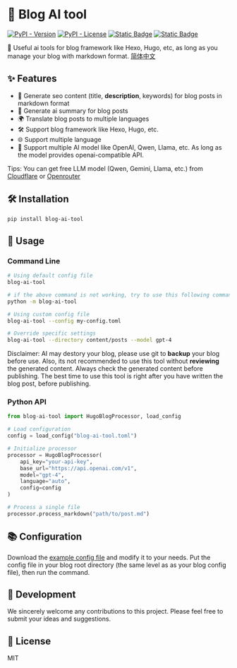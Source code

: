 # 🤖 Blog AI tool
[![PyPI - Version](https://img.shields.io/pypi/v/blog-ai-tool)](https://pypi.org/project/blog-ai-tool/) [![PyPI - License](https://img.shields.io/pypi/l/blog-ai-tool)](https://pypi.org/project/blog-ai-tool/)   [![Static Badge](https://img.shields.io/badge/%E7%AE%80%E4%BD%93%E4%B8%AD%E6%96%87-8A2BE2)](README-Zh.md) [![Static Badge](https://img.shields.io/badge/English-blue)](README.md)

🌟 Useful ai tools for blog framework like Hexo, Hugo, etc, as long as you manage your blog with markdown format. [简体中文](README-Zh.md)

## ✨ Features
- 🎯 Generate seo content (title, **description**, keywords) for blog posts in markdown format
- 📝 Generate ai summary for blog posts
- 🌍 Translate blog posts to multiple languages
- 🛠️ Support blog framework like Hexo, Hugo, etc.
- 🌐 Support multiple language
- 🧠 Support multiple AI model like OpenAI, Qwen, Llama, etc. As long as the model provides openai-compatible API.

Tips: You can get free LLM model (Qwen, Gemini, Llama, etc.) from [Cloudflare](https://developers.cloudflare.com/workers-ai/) or [Openrouter](https://openrouter.ai/models?order=pricing-low-to-high)

## 🛠️ Installation

```bash
pip install blog-ai-tool
```

## 🚀 Usage

### Command Line

```bash
# Using default config file
blog-ai-tool

# if the above command is not working, try to use this following command instead
python -m blog-ai-tool

# Using custom config file
blog-ai-tool --config my-config.toml

# Override specific settings
blog-ai-tool --directory content/posts --model gpt-4
```

Disclaimer: AI may destory your blog, please use git to **backup** your blog before use. Also, its not recommended to use this tool without **reviewing** the generated content. Always check the generated content before publishing. The best time to use this tool is right after you have written the blog post, before publishing.

### Python API

```python
from blog-ai-tool import HugoBlogProcessor, load_config

# Load configuration
config = load_config("blog-ai-tool.toml")

# Initialize processor
processor = HugoBlogProcessor(
    api_key="your-api-key",
    base_url="https://api.openai.com/v1",
    model="gpt-4",
    language="auto",
    config=config
)

# Process a single file
processor.process_markdown("path/to/post.md")
```

## 📚 Configuration

Download the [example config file](blog-ai-tool.toml) and modify it to your needs. Put the config file in your blog root directory (the same level as as your blog config file), then run the command.

## 🤝 Development

We sincerely welcome any contributions to this project. Please feel free to submit your ideas and suggestions.

## 📝 License

MIT